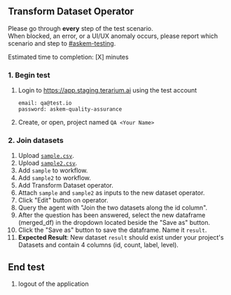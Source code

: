 ## Transform Dataset Operator
Please go through __every__ step of the test scenario.\
When blocked, an error, or a UI/UX anomaly occurs, please report which scenario and step to [\#askem-testing](https://unchartedsoftware.slack.com/archives/C06FGLXB2CE).

Estimated time to completion: [X] minutes

### 1. Begin test 
1. Login to https://app.staging.terarium.ai using the test account
    ```
    email: qa@test.io
    password: askem-quality-assurance
    ```
2. Create, or open, project named `QA <Your Name>`

### 2. Join datasets
1. Upload [`sample.csv`](https://drive.google.com/file/d/1ZmDgj4EPcO0I9SQR5LwPl4pvPln5iq-0/view?usp=drive_link).
2. Upload [`sample2.csv`](https://drive.google.com/file/d/1FG-lvQKNtASmTXwIOmLbTtuVtoxr6-1R/view?usp=drive_link).
3. Add `sample` to workflow.
4. Add `sample2` to workflow.
5. Add Transform Dataset operator.
6. Attach `sample` and `sample2` as inputs to the new dataset operator.
7. Click "Edit" button on operator.
8. Query the agent with "Join the two datasets along the id column".
9. After the question has been answered, select the new dataframe (merged_df) in the dropdown located beside the "Save as" button.
10. Click the "Save as" button to save the dataframe. Name it `result`.
11. __Expected Result__: New dataset `result` should exist under your project's Datasets and contain 4 columns (id, count, label, level).

## End test
1. logout of the application
